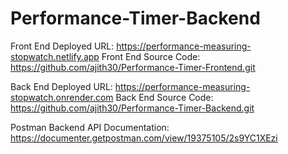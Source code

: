 # Performance-Timer-Backend

Front End Deployed URL: https://performance-measuring-stopwatch.netlify.app
Front End Source Code: https://github.com/ajith30/Performance-Timer-Frontend.git


Back End Deployed URL: https://performance-measuring-stopwatch.onrender.com
Back End Source Code:  https://github.com/ajith30/Performance-Timer-Backend.git

Postman Backend API Documentation: https://documenter.getpostman.com/view/19375105/2s9YC1XEzi
